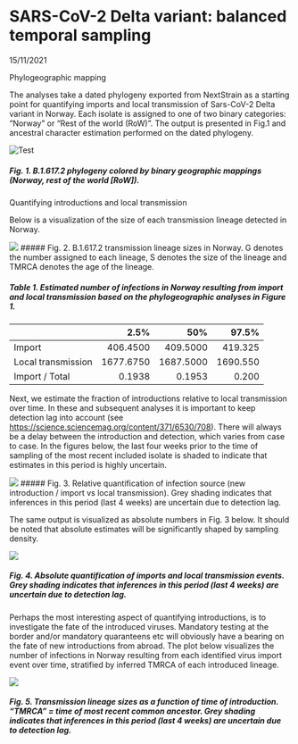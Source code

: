 SARS-CoV-2 Delta variant: balanced temporal sampling
================
15/11/2021

Phylogeographic mapping

The analyses take a dated phylogeny exported from NextStrain as a
starting point for quantifying imports and local transmission of
Sars-CoV-2 Delta variant in Norway. Each isolate is assigned to one of
two binary categories: “Norway” or “Rest of the world (RoW)”. The output
is presented in Fig.1 and ancestral character estimation performed on
the dated phylogeny.

![Test](Delta_3x_in_vs_out_files/figure-gfm/unnamed-chunk-1-1.png)

##### Fig. 1. B.1.617.2 phylogeny colored by binary geographic mappings (Norway, rest of the world \[RoW\]).

Quantifying introductions and local transmission

Below is a visualization of the size of each transmission lineage
detected in Norway.

![](Delta_3x_in_vs_out_files/figure-gfm/unnamed-chunk-2-1.png)<!-- -->
\#\#\#\#\# Fig. 2. B.1.617.2 transmission lineage sizes in Norway. G
denotes the number assigned to each lineage, S denotes the size of the
lineage and TMRCA denotes the age of the lineage.

##### Table 1. Estimated number of infections in Norway resulting from import and local transmission based on the phylogeographic analyses in Figure 1.

|                    |      2.5% |       50% |    97.5% |
|:-------------------|----------:|----------:|---------:|
| Import             |  406.4500 |  409.5000 |  419.325 |
| Local transmission | 1677.6750 | 1687.5000 | 1690.550 |
| Import / Total     |    0.1938 |    0.1953 |    0.200 |

Next, we estimate the fraction of introductions relative to local
transmission over time. In these and subsequent analyses it is important
to keep detection lag into account (see
<https://science.sciencemag.org/content/371/6530/708>). There will
always be a delay between the introduction and detection, which varies
from case to case. In the figures below, the last four weeks prior to
the time of sampling of the most recent included isolate is shaded to
indicate that estimates in this period is highly uncertain.

![](Delta_3x_in_vs_out_files/figure-gfm/unnamed-chunk-5-1.png)<!-- -->
\#\#\#\#\# Fig. 3. Relative quantification of infection source (new
introduction / import vs local transmission). Grey shading indicates
that inferences in this period (last 4 weeks) are uncertain due to
detection lag.

The same output is visualized as absolute numbers in Fig. 3 below. It
should be noted that absolute estimates will be significantly shaped by
sampling density.

![](Delta_3x_in_vs_out_files/figure-gfm/unnamed-chunk-7-1.png)<!-- -->

##### Fig. 4. Absolute quantification of imports and local transmission events. Grey shading indicates that inferences in this period (last 4 weeks) are uncertain due to detection lag.

Perhaps the most interesting aspect of quantifying introductions, is to
investigate the fate of the introduced viruses. Mandatory testing at the
border and/or mandatory quaranteens etc will obviously have a bearing on
the fate of new introductions from abroad. The plot below visualizes the
number of infections in Norway resulting from each identified virus
import event over time, stratified by inferred TMRCA of each introduced
lineage.

![](Delta_3x_in_vs_out_files/figure-gfm/unnamed-chunk-8-1.png)<!-- -->

##### Fig. 5. Transmission lineage sizes as a function of time of introduction. “TMRCA” = time of most recent common ancestor. Grey shading indicates that inferences in this period (last 4 weeks) are uncertain due to detection lag.
